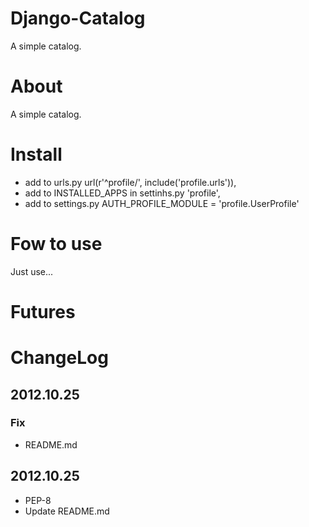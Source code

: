 # Django-Catalog
A simple catalog.

# About
A simple catalog.

# Install
* add to urls.py url(r'^profile/', include('profile.urls')),
* add to INSTALLED_APPS in settinhs.py 'profile',
* add to settings.py AUTH_PROFILE_MODULE = 'profile.UserProfile'

# Fow to use
Just use...

# Futures

# ChangeLog
## 2012.10.25
### Fix
* README.md

## 2012.10.25
* PEP-8
* Update README.md
